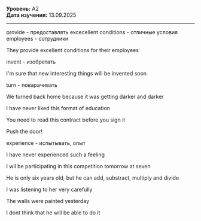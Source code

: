 **Уровень:** A2  
**Дата изучения:** 13.09.2025  

---
 provide - предоставлять
 excecellent conditions - отличные условия
employees - сотрудники


They provide excellent conditions for their employees

invent - изобретать

I'm sure that new interesting things will be invented soon

turn - поварачивать

We turned back home because it was getting darker and darker


I have never liked this format of education

You need to read this contract before you sign it

Push the door!

experience - испытывать, опыт

I have never experienced such a feeling

I wil be participating in this competition tomorrow at seven 

He is only six years old, but he can add, substract, multiply and divide


I was listening to her very carefully

The walls were painted yesterday

I dont think that he will be able to do it

 

